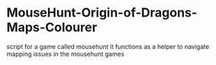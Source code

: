 # MouseHunt-Origin-of-Dragons-Maps-Colourer
script for a game called mousehunt
it functions as a helper to navigate mapping issues in the mousehunt games
